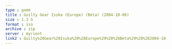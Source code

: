 ```yaml
---
type : game
title : Guilty Gear Isuka (Europe) (Beta) (2004-10-06)
size : 1.3 G
format : iso
archive : zip
server : myrient
link2 : Guilty%20Gear%20Isuka%20%28Europe%29%20%28Beta%29%20%282004-10-06%29
---
```

